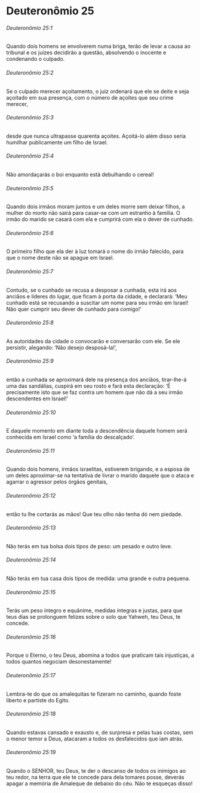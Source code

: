# Deuteronômio 25

###### Deuteronômio 25:1

Quando dois homens se envolverem numa briga, terão de levar a causa ao tribunal e os juízes decidirão a questão, absolvendo o inocente e condenando o culpado.

###### Deuteronômio 25:2

Se o culpado merecer açoitamento, o juiz ordenará que ele se deite e seja açoitado em sua presença, com o número de açoites que seu crime merecer,

###### Deuteronômio 25:3

desde que nunca ultrapasse quarenta açoites. Açoitá-lo além disso seria humilhar publicamente um filho de Israel.

###### Deuteronômio 25:4

Não amordaçarás o boi enquanto está debulhando o cereal!

###### Deuteronômio 25:5

Quando dois irmãos moram juntos e um deles morre sem deixar filhos, a mulher do morto não sairá para casar-se com um estranho à família. O irmão do marido se casará com ela e cumprirá com ela o dever de cunhado.

###### Deuteronômio 25:6

O primeiro filho que ela der à luz tomará o nome do irmão falecido, para que o nome deste não se apague em Israel.

###### Deuteronômio 25:7

Contudo, se o cunhado se recusa a desposar a cunhada, esta irá aos anciãos e líderes do lugar, que ficam à porta da cidade, e declarará: ‘Meu cunhado está se recusando a suscitar um nome para seu irmão em Israel! Não quer cumprir seu dever de cunhado para comigo!’

###### Deuteronômio 25:8

As autoridades da cidade o convocarão e conversarão com ele. Se ele persistir, alegando: ‘Não desejo desposá-la!’,

###### Deuteronômio 25:9

então a cunhada se aproximará dele na presença dos anciãos, tirar-lhe-á uma das sandálias, cuspirá em seu rosto e fará esta declaração: ‘É precisamente isto que se faz contra um homem que não dá a seu irmão descendentes em Israel!’

###### Deuteronômio 25:10

E daquele momento em diante toda a descendência daquele homem será conhecida em Israel como ‘a família do descalçado’.

###### Deuteronômio 25:11

Quando dois homens, irmãos israelitas, estiverem brigando, e a esposa de um deles aproximar-se na tentativa de livrar o marido daquele que o ataca e agarrar o agressor pelos órgãos genitais,

###### Deuteronômio 25:12

então tu lhe cortarás as mãos! Que teu olho não tenha dó nem piedade.

###### Deuteronômio 25:13

Não terás em tua bolsa dois tipos de peso: um pesado e outro leve.

###### Deuteronômio 25:14

Não terás em tua casa dois tipos de medida: uma grande e outra pequena.

###### Deuteronômio 25:15

Terás um peso íntegro e equânime, medidas íntegras e justas, para que teus dias se prolonguem felizes sobre o solo que Yahweh, teu Deus, te concede.

###### Deuteronômio 25:16

Porque o Eterno, o teu Deus, abomina a todos que praticam tais injustiças, a todos quantos negociam desonestamente!

###### Deuteronômio 25:17

Lembra-te do que os amalequitas te fizeram no caminho, quando foste liberto e partiste do Egito.

###### Deuteronômio 25:18

Quando estavas cansado e exausto e, de surpresa e pelas tuas costas, sem o menor temor a Deus, atacaram a todos os desfalecidos que iam atrás.

###### Deuteronômio 25:19

Quando o SENHOR, teu Deus, te der o descanso de todos os inimigos ao teu redor, na terra que ele te concede para dela tomares posse, deverás apagar a memória de Amaleque de debaixo do céu. Não te esqueças disso!

